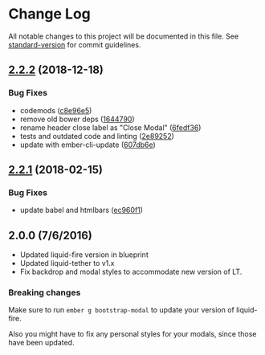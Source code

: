 # Change Log

All notable changes to this project will be documented in this file. See [standard-version](https://github.com/conventional-changelog/standard-version) for commit guidelines.

<a name="2.2.2"></a>
## [2.2.2](https://github.com/knownasilya/bootstrap-modal/compare/v2.2.1...v2.2.2) (2018-12-18)


### Bug Fixes

* codemods ([c8e96e5](https://github.com/knownasilya/bootstrap-modal/commit/c8e96e5))
* remove old bower deps ([1644790](https://github.com/knownasilya/bootstrap-modal/commit/1644790))
* rename header close label as "Close Modal" ([6fedf36](https://github.com/knownasilya/bootstrap-modal/commit/6fedf36))
* tests and outdated code and linting ([2e89252](https://github.com/knownasilya/bootstrap-modal/commit/2e89252))
* update with ember-cli-update ([607db6e](https://github.com/knownasilya/bootstrap-modal/commit/607db6e))



<a name="2.2.1"></a>
## [2.2.1](https://github.com/knownasilya/bootstrap-modal/compare/v2.2.0...v2.2.1) (2018-02-15)


### Bug Fixes

* update babel and htmlbars ([ec960f1](https://github.com/knownasilya/bootstrap-modal/commit/ec960f1))



## 2.0.0 (7/6/2016)

- Updated liquid-fire version in blueprint
- Updated liquid-tether to v1.x
- Fix backdrop and modal styles to accommodate new version of LT.

### Breaking changes

Make sure to run `ember g bootstrap-modal` to update your version
of liquid-fire.

Also you might have to fix any personal styles for your modals,
since those have been updated.
